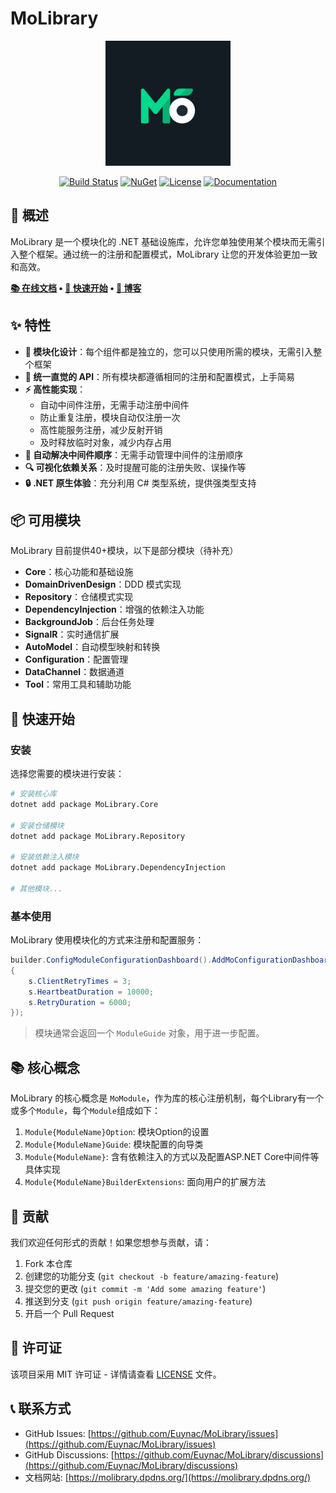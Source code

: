 # MoLibrary

<p align="center">
  <img src="logo.svg" alt="MoLibrary Logo" width="200" />
</p>

<p align="center">
  <a href="https://github.com/Euynac/MoLibrary.Docs/actions"><img src="https://github.com/Euynac/MoLibrary.Docs/actions/workflows/static.yml/badge.svg" alt="Build Status"></a>
  <a href="https://www.nuget.org/packages?q=MoLibrary"><img src="https://img.shields.io/nuget/v/MoLibrary.Core.svg" alt="NuGet"></a>
  <a href="https://github.com/Euynac/MoLibrary/blob/main/LICENSE"><img src="https://img.shields.io/github/license/Euynac/MoLibrary" alt="License"></a>
  <a href="https://molibrary.dpdns.org/"><img src="https://img.shields.io/badge/docs-online-brightgreen.svg" alt="Documentation"></a>
</p>

## 📖 概述

MoLibrary 是一个模块化的 .NET 基础设施库，允许您单独使用某个模块而无需引入整个框架。通过统一的注册和配置模式，MoLibrary 让您的开发体验更加一致和高效。

**[📚 在线文档](https://molibrary.dpdns.org/) • [🚀 快速开始](https://molibrary.dpdns.org/docs/intro) • [📝 博客](https://molibrary.dpdns.org/blog)**

## ✨ 特性

- **🧩 模块化设计**：每个组件都是独立的，您可以只使用所需的模块，无需引入整个框架
- **🔄 统一直觉的 API**：所有模块都遵循相同的注册和配置模式，上手简易
- **⚡ 高性能实现**：
  - 自动中间件注册，无需手动注册中间件
  - 防止重复注册，模块自动仅注册一次
  - 高性能服务注册，减少反射开销
  - 及时释放临时对象，减少内存占用
- **🔌 自动解决中间件顺序**：无需手动管理中间件的注册顺序
- **🔍 可视化依赖关系**：及时提醒可能的注册失败、误操作等
- **🔒 .NET 原生体验**：充分利用 C# 类型系统，提供强类型支持

## 📦 可用模块

MoLibrary 目前提供40+模块，以下是部分模块（待补充）

- **Core**：核心功能和基础设施
- **DomainDrivenDesign**：DDD 模式实现
- **Repository**：仓储模式实现
- **DependencyInjection**：增强的依赖注入功能
- **BackgroundJob**：后台任务处理
- **SignalR**：实时通信扩展
- **AutoModel**：自动模型映射和转换
- **Configuration**：配置管理
- **DataChannel**：数据通道
- **Tool**：常用工具和辅助功能

## 🚀 快速开始

### 安装

选择您需要的模块进行安装：

```bash
# 安装核心库
dotnet add package MoLibrary.Core

# 安装仓储模块
dotnet add package MoLibrary.Repository

# 安装依赖注入模块
dotnet add package MoLibrary.DependencyInjection

# 其他模块...
```

### 基本使用

MoLibrary 使用模块化的方式来注册和配置服务：

```csharp
builder.ConfigModuleConfigurationDashboard().AddMoConfigurationDashboardClient<DaprHttpForConnectServer, ProjectServiceInfo>(s =>
{
    s.ClientRetryTimes = 3;
    s.HeartbeatDuration = 10000;
    s.RetryDuration = 6000;
});
```

> 模块通常会返回一个 `ModuleGuide` 对象，用于进一步配置。



## 📚 核心概念

MoLibrary 的核心概念是 `MoModule`，作为库的核心注册机制，每个Library有一个或多个`Module`，每个`Module`组成如下：

1. `Module{ModuleName}Option`: 模块Option的设置
2. `Module{ModuleName}Guide`: 模块配置的向导类
3. `Module{ModuleName}`: 含有依赖注入的方式以及配置ASP.NET Core中间件等具体实现
4. `Module{ModuleName}BuilderExtensions`: 面向用户的扩展方法


## 🤝 贡献

我们欢迎任何形式的贡献！如果您想参与贡献，请：

1. Fork 本仓库
2. 创建您的功能分支 (`git checkout -b feature/amazing-feature`)
3. 提交您的更改 (`git commit -m 'Add some amazing feature'`)
4. 推送到分支 (`git push origin feature/amazing-feature`)
5. 开启一个 Pull Request

## 📄 许可证

该项目采用 MIT 许可证 - 详情请查看 [LICENSE](LICENSE) 文件。

## 📞 联系方式

- GitHub Issues: [https://github.com/Euynac/MoLibrary/issues](https://github.com/Euynac/MoLibrary/issues)
- GitHub Discussions: [https://github.com/Euynac/MoLibrary/discussions](https://github.com/Euynac/MoLibrary/discussions)
- 文档网站: [https://molibrary.dpdns.org/](https://molibrary.dpdns.org/)

